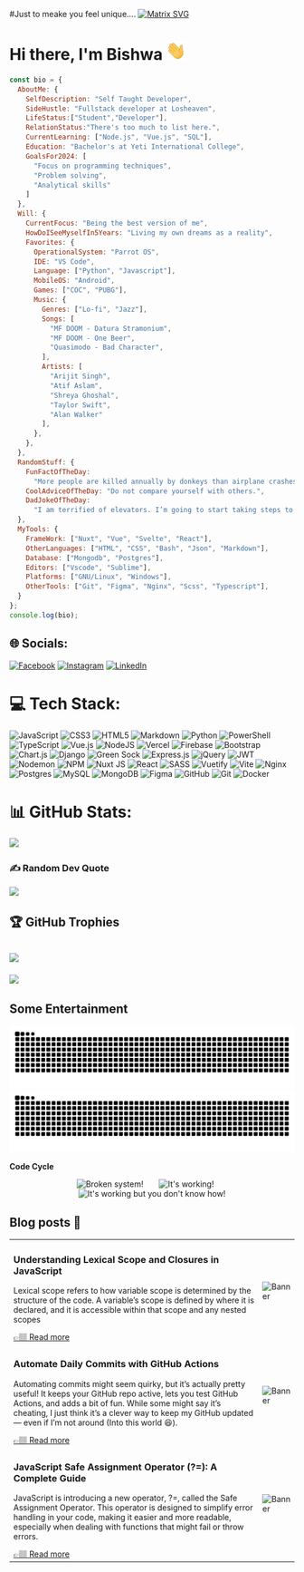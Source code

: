 #Just to meake you feel unique....
[![Matrix SVG](https://raw.githubusercontent.com/rodrigograca31/rodrigograca31/master/matrix.svg)](https://www.youtube.com/watch?v=SDkAGkd4NLc) 

# Hi there, I'm Bishwa <img src="https://raw.githubusercontent.com/ABSphreak/ABSphreak/master/gifs/Hi.gif" width="35px">


```javascript
const bio = {
  AboutMe: {
    SelfDescription: "Self Taught Developer",
    SideHustle: "Fullstack developer at Losheaven",
    LifeStatus:["Student","Developer"],
    RelationStatus:"There's too much to list here.",
    CurrentLearning: ["Node.js", "Vue.js", "SQL"],
    Education: "Bachelor's at Yeti International College",
    GoalsFor2024: [
      "Focus on programming techniques",
      "Problem solving",
      "Analytical skills"
    ]
  },
  Will: {
    CurrentFocus: "Being the best version of me",
    HowDoISeeMyselfIn5Years: "Living my own dreams as a reality",
    Favorites: {
      OperationalSystem: "Parrot OS",
      IDE: "VS Code",
      Language: ["Python", "Javascript"],
      MobileOS: "Android",
      Games: ["COC", "PUBG"],
      Music: {
        Genres: ["Lo-fi", "Jazz"],
        Songs: [
          "MF DOOM - Datura Stramonium",
          "MF DOOM - One Beer",
          "Quasimodo - Bad Character",
        ],
        Artists: [
          "Arijit Singh",
          "Atif Aslam",
          "Shreya Ghoshal",
          "Taylor Swift",
          "Alan Walker"
        ],
      },
    },
  },
  RandomStuff: {
    FunFactOfTheDay:
      "More people are killed annually by donkeys than airplane crashes.",
    CoolAdviceOfTheDay: "Do not compare yourself with others.",
    DadJokeOfTheDay:
      "I am terrified of elevators. I’m going to start taking steps to avoid them.",
  },
  MyTools: {
    FrameWork: ["Nuxt", "Vue", "Svelte", "React"],
    OtherLanguages: ["HTML", "CSS", "Bash", "Json", "Markdown"],
    Database: ["Mongodb", "Postgres"],
    Editors: ["Vscode", "Sublime"],
    Platforms: ["GNU/Linux", "Windows"],
    OtherTools: ["Git", "Figma", "Nginx", "Scss", "Typescript"],
  }
};
console.log(bio);
```



## 🌐 Socials:
[![Facebook](https://img.shields.io/badge/Facebook-%231877F2.svg?logo=Facebook&logoColor=white)](https://facebook.com/profile.php?id=100089079516208) [![Instagram](https://img.shields.io/badge/Instagram-%23E4405F.svg?logo=Instagram&logoColor=white)](https://instagram.com/shah.bishwa77/) [![LinkedIn](https://img.shields.io/badge/LinkedIn-%230077B5.svg?logo=linkedin&logoColor=white)](https://linkedin.com/in/bishwa777/) 

# 💻 Tech Stack:
![JavaScript](https://img.shields.io/badge/javascript-%23323330.svg?style=for-the-badge&logo=javascript&logoColor=%23F7DF1E) ![CSS3](https://img.shields.io/badge/css3-%231572B6.svg?style=for-the-badge&logo=css3&logoColor=white) ![HTML5](https://img.shields.io/badge/html5-%23E34F26.svg?style=for-the-badge&logo=html5&logoColor=white) ![Markdown](https://img.shields.io/badge/markdown-%23000000.svg?style=for-the-badge&logo=markdown&logoColor=white) ![Python](https://img.shields.io/badge/python-3670A0?style=for-the-badge&logo=python&logoColor=ffdd54) ![PowerShell](https://img.shields.io/badge/PowerShell-%235391FE.svg?style=for-the-badge&logo=powershell&logoColor=white) ![TypeScript](https://img.shields.io/badge/typescript-%23007ACC.svg?style=for-the-badge&logo=typescript&logoColor=white) ![Vue.js](https://img.shields.io/badge/vue.js-%2335495e.svg?style=for-the-badge&logo=vuedotjs&logoColor=%234FC08D) ![NodeJS](https://img.shields.io/badge/node.js-6DA55F?style=for-the-badge&logo=node.js&logoColor=white) ![Vercel](https://img.shields.io/badge/vercel-%23000000.svg?style=for-the-badge&logo=vercel&logoColor=white) ![Firebase](https://img.shields.io/badge/firebase-%23039BE5.svg?style=for-the-badge&logo=firebase) ![Bootstrap](https://img.shields.io/badge/bootstrap-%238511FA.svg?style=for-the-badge&logo=bootstrap&logoColor=white) ![Chart.js](https://img.shields.io/badge/chart.js-F5788D.svg?style=for-the-badge&logo=chart.js&logoColor=white) ![Django](https://img.shields.io/badge/django-%23092E20.svg?style=for-the-badge&logo=django&logoColor=white) ![Green Sock](https://img.shields.io/badge/green%20sock-88CE02?style=for-the-badge&logo=greensock&logoColor=white) ![Express.js](https://img.shields.io/badge/express.js-%23404d59.svg?style=for-the-badge&logo=express&logoColor=%2361DAFB) ![jQuery](https://img.shields.io/badge/jquery-%230769AD.svg?style=for-the-badge&logo=jquery&logoColor=white) ![JWT](https://img.shields.io/badge/JWT-black?style=for-the-badge&logo=JSON%20web%20tokens) ![Nodemon](https://img.shields.io/badge/NODEMON-%23323330.svg?style=for-the-badge&logo=nodemon&logoColor=%BBDEAD) ![NPM](https://img.shields.io/badge/NPM-%23CB3837.svg?style=for-the-badge&logo=npm&logoColor=white) ![Nuxt JS](https://img.shields.io/badge/Nuxt-002E3B?style=for-the-badge&logo=nuxt.js&logoColor=#00DC82) ![React](https://img.shields.io/badge/react-%2320232a.svg?style=for-the-badge&logo=react&logoColor=%2361DAFB) ![SASS](https://img.shields.io/badge/SASS-hotpink.svg?style=for-the-badge&logo=SASS&logoColor=white) ![Vuetify](https://img.shields.io/badge/Vuetify-1867C0?style=for-the-badge&logo=vuetify&logoColor=AEDDFF) ![Vite](https://img.shields.io/badge/vite-%23646CFF.svg?style=for-the-badge&logo=vite&logoColor=white) ![Nginx](https://img.shields.io/badge/nginx-%23009639.svg?style=for-the-badge&logo=nginx&logoColor=white) ![Postgres](https://img.shields.io/badge/postgres-%23316192.svg?style=for-the-badge&logo=postgresql&logoColor=white) ![MySQL](https://img.shields.io/badge/mysql-4479A1.svg?style=for-the-badge&logo=mysql&logoColor=white) ![MongoDB](https://img.shields.io/badge/MongoDB-%234ea94b.svg?style=for-the-badge&logo=mongodb&logoColor=white) ![Figma](https://img.shields.io/badge/figma-%23F24E1E.svg?style=for-the-badge&logo=figma&logoColor=white) ![GitHub](https://img.shields.io/badge/github-%23121011.svg?style=for-the-badge&logo=github&logoColor=white) ![Git](https://img.shields.io/badge/git-%23F05033.svg?style=for-the-badge&logo=git&logoColor=white) ![Docker](https://img.shields.io/badge/docker-%230db7ed.svg?style=for-the-badge&logo=docker&logoColor=white)

# 📊 GitHub Stats:
![](https://github-readme-streak-stats.herokuapp.com/?user=beesou777&theme=blue_navy&hide_border=true)<br/>

### ✍️ Random Dev Quote
![](https://quotes-github-readme.vercel.app/api?type=horizontal&theme=tokyonight)


## 🏆 GitHub Trophies
![](https://github-profile-trophy.vercel.app/?username=beesou777&theme=radical&no-frame=false&no-bg=true&margin-w=4)
--
[![](https://visitcount.itsvg.in/api?id=beesou777&icon=4&color=0)](https://visitcount.itsvg.in)


## Some Entertainment
![github contribution grid snake animation](https://raw.githubusercontent.com/beesou777/beesou777/output/github-contribution-grid-snake-dark.svg#gh-dark-mode-only)
![github contribution grid snake animation](https://raw.githubusercontent.com/beesou777/beesou777/output/github-contribution-grid-snake.svg#gh-light-mode-only)

**Code Cycle**<br>

<div align="center">
  <img src="https://raw.githubusercontent.com/Tarikul-Islam-Anik/Animated-Fluent-Emojis/master/Emojis/Smilies/Face%20with%20Spiral%20Eyes.png" width="10%" alt="Broken system!"/>
&nbsp;&nbsp;&nbsp;&nbsp;&nbsp;
<img src="https://raw.githubusercontent.com/Tarikul-Islam-Anik/Animated-Fluent-Emojis/master/Emojis/Smilies/Relieved%20Face.png" width="10%" alt="It's working!"/>
&nbsp;&nbsp;&nbsp;&nbsp;&nbsp;
<img src="https://raw.githubusercontent.com/Tarikul-Islam-Anik/Animated-Fluent-Emojis/master/Emojis/Smilies/Astonished%20Face.png" width="10%" alt="It's working but you don't know how!"/><br>

</div>

## Blog posts 🔭
<table><tr>
  <td>
    <h3> Understanding Lexical Scope and Closures in JavaScript </h3>
    <p>Lexical scope refers to how variable scope is determined by the structure of the code. A variable’s scope is defined by where it is declared, and it is accessible within that scope and any nested scopes</p>
    <a href="https://medium.com/@shahbishwa21/understanding-lexical-scope-and-closures-in-javascript-ae16b050f47c">👉🏽 Read more</a>
  </td>
  <td>
    <img src="https://postimg.cc/D8qj1QY8" alt="Banner" width="400px">
  </td>
</tr>

<tr>
  <td>
    <h3> Automate Daily Commits with GitHub Actions </h3>
    <p>Automating commits might seem quirky, but it’s actually pretty useful! It keeps your GitHub repo active, lets you test GitHub Actions, and adds a bit of fun. While some might say it’s cheating, I just think it’s a clever way to keep my GitHub updated — even if I’m not around (Into this world 😆).</p>
    <a href="https://medium.com/@shahbishwa21/automate-daily-commits-with-random-content-using-github-actions-804736759c1d">👉🏽 Read more</a>
  </td>
  <td>
    <img src="![image](https://github.com/user-attachments/assets/9a27a8e8-74b5-430e-8298-3b6d6dabd9ec)" alt="Banner" width="400px">
  </td>
</tr>

<tr>
  <td>
    <h3> JavaScript Safe Assignment Operator (?=): A Complete Guide </h3>
    <p>JavaScript is introducing a new operator, ?=, called the Safe Assignment Operator. This operator is designed to simplify error handling in your code, making it easier and more readable, especially when dealing with functions that might fail or throw errors.</p>
    <a href="https://medium.com/@shahbishwa21/introduction-to-the-safe-assignment-operator-in-javascript-ddc35e87d37c">👉🏽 Read more</a>
  </td>
  <td>
    <img src="![image](https://github.com/user-attachments/assets/584bc6ea-977a-4def-a8c4-5e65e42c1ce8)" alt="Banner" width="400px">
  </td>
</tr>
</table>

